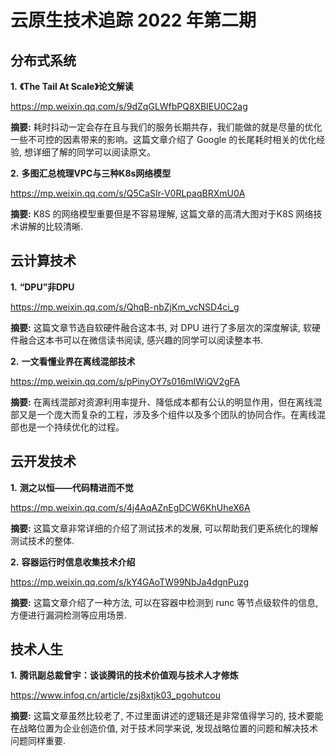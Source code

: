 # 云原生技术追踪 2022 年第二期

## 分布式系统

**1.** **《The Tail At Scale》论文解读**

https://mp.weixin.qq.com/s/9dZqGLWfbPQ8XBIEU0C2ag

**摘要:** 耗时抖动一定会存在且与我们的服务长期共存，我们能做的就是尽量的优化一些不可控的因素带来的影响。这篇文章介绍了 Google 的长尾耗时相关的优化经验, 想详细了解的同学可以阅读原文。

**2.** **多图汇总梳理VPC与三种K8s网络模型**

https://mp.weixin.qq.com/s/Q5CaSIr-V0RLpaqBRXmU0A

**摘要:** K8S 的网络模型重要但是不容易理解, 这篇文章的高清大图对于K8S 网络技术讲解的比较清晰.

## 云计算技术

**1.** **“DPU”非DPU**

https://mp.weixin.qq.com/s/QhqB-nbZjKm_vcNSD4ci_g

**摘要:** 这篇文章节选自软硬件融合这本书, 对 DPU 进行了多层次的深度解读, 软硬件融合这本书可以在微信读书阅读, 感兴趣的同学可以阅读整本书.

**2.** **一文看懂业界在离线混部技术**

https://mp.weixin.qq.com/s/pPinyOY7s016mIWiQV2gFA

**摘要:** 在离线混部对资源利用率提升、降低成本都有公认的明显作用，但在离线混部又是一个庞大而复杂的工程，涉及多个组件以及多个团队的协同合作。在离线混部也是一个持续优化的过程。

## 云开发技术

**1.** **测之以恒——代码精进而不觉**

https://mp.weixin.qq.com/s/4j4AqAZnEgDCW6KhUheX6A

**摘要:** 这篇文章非常详细的介绍了测试技术的发展, 可以帮助我们更系统化的理解测试技术的整体.

**2.** **容器运行时信息收集技术介绍**

https://mp.weixin.qq.com/s/kY4GAoTW99NbJa4dgnPuzg

**摘要:** 这篇文章介绍了一种方法, 可以在容器中检测到 runc 等节点级软件的信息, 方便进行漏洞检测等应用场景.

## 技术人生

**1.** **腾讯副总裁曾宇：谈谈腾讯的技术价值观与技术人才修炼**

https://www.infoq.cn/article/zsj8xtjk03_pgohutcou

**摘要:** 这篇文章虽然比较老了, 不过里面讲述的逻辑还是非常值得学习的, 技术要能在战略位置为企业创造价值, 对于技术同学来说, 发现战略位置的问题和解决技术问题同样重要.

